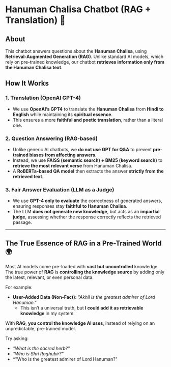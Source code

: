 # **Hanuman Chalisa Chatbot (RAG + Translation) 🙏**  

## **About**  
This chatbot answers questions about the **Hanuman Chalisa**, using **Retrieval-Augmented Generation (RAG)**. Unlike standard AI models, which rely on pre-trained knowledge, our chatbot **retrieves information only from the Hanuman Chalisa text**.  

## **How It Works**  

### **1. Translation (OpenAI GPT-4)**  
- We use **OpenAI’s GPT4** to translate the **Hanuman Chalisa** from **Hindi to English** while maintaining its **spiritual essence**.  
- This ensures a more **faithful and poetic translation**, rather than a literal one.  

### **2. Question Answering (RAG-based)**  
- Unlike generic AI chatbots, we **do not use GPT for Q&A** to prevent **pre-trained biases from affecting answers**.  
- Instead, we use **FAISS (semantic search) + BM25 (keyword search)** to **retrieve the most relevant verse** from Hanuman Chalisa.  
- A **RoBERTa-based QA model** then extracts the answer **strictly from the retrieved text**.  

### **3. Fair Answer Evaluation (LLM as a Judge)**  
- We use **GPT-4 only to evaluate** the correctness of generated answers, ensuring responses stay **faithful to Hanuman Chalisa**.  
- The LLM **does not generate new knowledge**, but acts as an **impartial judge**, assessing whether the response correctly reflects the retrieved passage.  

---

## **The True Essence of RAG in a Pre-Trained World 🌍**  
Most AI models come pre-loaded with **vast but uncontrolled** knowledge. The true power of **RAG** is **controlling the knowledge source** by adding only the latest, relevant, or even personal data.  

For example:  
- **User-Added Data (Non-Fact):** *"Akhil is the greatest admirer of Lord Hanuman."*  
  - This isn’t a universal truth, but **I could add it as retrievable knowledge** in my system.  

With **RAG**, **you control the knowledge AI uses**, instead of relying on an unpredictable, pre-trained model.  

Try asking:  
- *"What is the sacred herb?"*
- *"Who is Shri Raghubir?"*
- *"Who is the greatest admirer of Lord Hanuman?"
